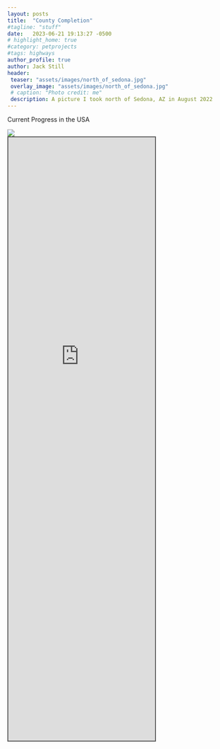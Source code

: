 ```yaml
---
layout: posts
title:  "County Completion"
#tagline: "stuff"
date:   2023-06-21 19:13:27 -0500
# highlight_home: true
#category: petprojects
#tags: highways
author_profile: true
author: Jack Still
header:
 teaser: "assets/images/north_of_sedona.jpg"
 overlay_image: "assets/images/north_of_sedona.jpg"
 # caption: "Photo credit: me"
 description: A picture I took north of Sedona, AZ in August 2022
---
```


Current Progress in the USA

<img src="https://mob-rule.com/user-gifs/USA/jtstill.gif">

<!--<div class="iframeContainerMobrule">
<iframe
  src="https://www.mob-rule.com/user/jtstill"
  style="width:100vh; height:500px;"
  scrolling="no"
  class="iframeContentMobrule"
></iframe>
</div>-->


<div style="position: relative; overflow: hidden; left: 0px; top: 0px; border: solid 2px #555; width:333px; height:1365px; pointer-events:none">
<div style="overflow: hidden; margin-top: 0px; margin-left: 0px;">

<iframe src="https://www.mob-rule.com/user/jtstill" scrolling="no" style="height: 1740px; border: 0px none; width: 550px; margin-top: -375px; margin-left: -115px; ">
</iframe>
</div>
</div>